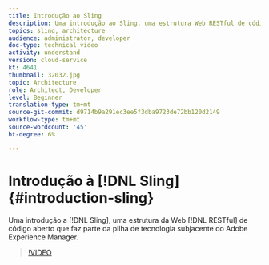 ```yaml
---
title: Introdução ao Sling
description: Uma introdução ao Sling, uma estrutura Web RESTful de código aberto que faz parte da pilha de tecnologia subjacente do Adobe Experience Manager.
topics: sling, architecture
audience: administrator, developer
doc-type: technical video
activity: understand
version: cloud-service
kt: 4641
thumbnail: 32032.jpg
topic: Architecture
role: Architect, Developer
level: Beginner
translation-type: tm+mt
source-git-commit: d9714b9a291ec3ee5f3dba9723de72bb120d2149
workflow-type: tm+mt
source-wordcount: '45'
ht-degree: 6%

---
```



# Introdução à [!DNL Sling] {#introduction-sling}

Uma introdução a [!DNL Sling], uma estrutura da Web [!DNL RESTful] de código aberto que faz parte da pilha de tecnologia subjacente do Adobe Experience Manager.

>[!VIDEO](https://video.tv.adobe.com/v/32032/?quality=12&learn=on)